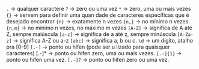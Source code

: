 `.` -> qualquer caractere
`?` -> zero ou uma vez
`*` -> zero, uma ou mais vezes
`{}` -> servem para definir uma quan dade de caracteres específicas que é desejado
encontrar
`{n}` -> exatamente n vezes
`{n,}` -> no mínimo n vezes
`{n,m}` -> no mínimo n vezes, no máximo m vezes
`[A-Z]` -> significa de A até Z, sempre maiúscula
`[a-z]` -> significa de a até z, sempre minúscula
`[A-Za-z]` -> significa A-Z ou a-z
`[abc]` -> significa a, b ou c.
`\d` -> um dígito, atalho pra [0-9]
`[.-]` -> ponto ou hífen (pode ser u lizado para quaisquer caracteres) [.-]* -> ponto
ou hífen zero, uma ou mais vezes.
`[.-]{1}` -> ponto ou hífen uma vez.
`[.-]?` -> ponto ou hífen zero ou uma vez.
